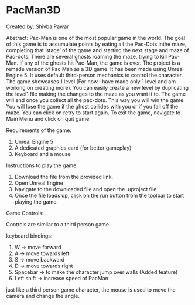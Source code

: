 # PacMan3D

Created by: Shivba Pawar

Abstract:
Pac-Man is one of the most popular game in the world.
The goal of this game is to accumulate points by eating all the Pac-Dots inthe maze,
completing that ’stage’ of the game and starting the next stage and maze of Pac-dots.
There are several ghosts roaming the maze, trying to kill Pac-Man. 
If any of the ghosts hit Pac-Man, the game is over.
The project is a remade version of Pac Man as a 3D game. It has been made using Unreal Engine 5.
It uses default third-person mechanics to control the character.
The game showcases 1 level (For now I have made only 1 level and am working on creating more).
You can easily create a new level by duplicating the level1 file making the changes to the maze as you want it to.
The game will end once you collect all the pac-dots. This way you will win the game.
You will lose the game if the ghost collides with you or if you fall off the maze. You can click on retry to start again.
To exit the game, navigate to Main Menu and click on quit game.

Requirements of the game:
1. Unreal Engine 5
2. A dedicated graphics card (for better gameplay)
3. Keyboard and a mouse

Instructions to play the game:
1. Download the file from the provided link.
2. Open Unreal Engine
3. Navigate to the downloaded file and open the .uproject file
4. Once the file loads up, click on the run button from the toolbar to start playing the game.


Game Controls:

Controls are similar to a third person game.

keyboard bindings: 	 
1. W -> move forward
2. A -> move towards left
3. S -> move backward
4. D -> move towards right
5. Spacebar -> to make the character jump over walls (Added feature)
6. Left shift -> increase speed of PacMan

just like a third person game character, the mouse is used to move the camera and change the angle.
